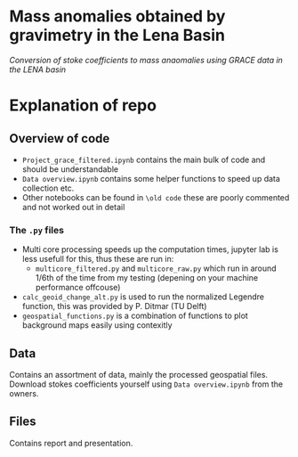 # Mass anomalies obtained by gravimetry in the Lena Basin
_Conversion of stoke coefficients to mass anaomalies using GRACE data in the LENA basin_

# Explanation of repo
## Overview of code 
- `Project_grace_filtered.ipynb` contains the main bulk of code and should be understandable 
- `Data overview.ipynb` contains some helper functions to speed up data collection etc.
- Other notebooks can be found in `\old code` these are poorly commented and not worked out in detail 

### The `.py` files
- Multi core processing speeds up the computation times, jupyter lab is less usefull for this, thus these are run in:
    - `multicore_filtered.py` and `multicore_raw.py` which run in around 1/6th of the time from my testing (depening on your machine performance offcouse)  
- `calc_geoid_change_alt.py` is used to run the normalized Legendre function, this was provided by P. Ditmar (TU Delft)
- `geospatial_functions.py` is a combination of functions to plot background maps easily using contexitly

## Data
Contains an assortment of data, mainly the processed geospatial files. Download stokes coefficients yourself using `Data overview.ipynb` from the owners.

## Files
Contains report and presentation.
